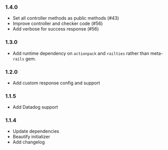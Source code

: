 ### 1.4.0

- Set all controller methods as public methods (#43)
- Improve controller and checker code (#56)
- Add verbose for success response (#56)

### 1.3.0

- Add runtime dependency on `actionpack` and `railties` rather than meta-`rails` gem.

### 1.2.0

- Add custom response config and support

### 1.1.5

- Add Datadog support

### 1.1.4

- Update dependencies
- Beautify initializer
- Add changelog
